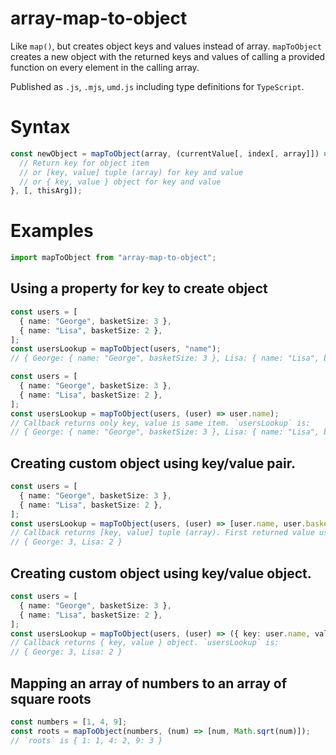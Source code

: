 # array-map-to-object

Like `map()`, but creates object keys and values instead of array. `mapToObject` creates a new object with the returned keys and values of calling a provided function on every element in the calling array.

Published as `.js`, `.mjs`, `umd.js` including type definitions for `TypeScript`.

# Syntax

```ts
const newObject = mapToObject(array, (currentValue[, index[, array]]) => {
  // Return key for object item
  // or [key, value] tuple (array) for key and value
  // or { key, value } object for key and value
}, [, thisArg]);
```

# Examples

```ts
import mapToObject from "array-map-to-object";
```

## Using a property for key to create object

```ts
const users = [
  { name: "George", basketSize: 3 },
  { name: "Lisa", basketSize: 2 },
];
const usersLookup = mapToObject(users, "name");
// { George: { name: "George", basketSize: 3 }, Lisa: { name: "Lisa", basketSize: 2 } }
```

```ts
const users = [
  { name: "George", basketSize: 3 },
  { name: "Lisa", basketSize: 2 },
];
const usersLookup = mapToObject(users, (user) => user.name);
// Callback returns only key, value is same item. `usersLookup` is:
// { George: { name: "George", basketSize: 3 }, Lisa: { name: "Lisa", basketSize: 2 } }
```

## Creating custom object using key/value pair.

```ts
const users = [
  { name: "George", basketSize: 3 },
  { name: "Lisa", basketSize: 2 },
];
const usersLookup = mapToObject(users, (user) => [user.name, user.basketSize]);
// Callback returns [key, value] tuple (array). First returned value used for key, second for value. `usersLookup` is:
// { George: 3, Lisa: 2 }
```

## Creating custom object using key/value object.

```ts
const users = [
  { name: "George", basketSize: 3 },
  { name: "Lisa", basketSize: 2 },
];
const usersLookup = mapToObject(users, (user) => ({ key: user.name, value: user.basketSize }));
// Callback returns { key, value } object. `usersLookup` is:
// { George: 3, Lisa: 2 }
```

## Mapping an array of numbers to an array of square roots

```ts
const numbers = [1, 4, 9];
const roots = mapToObject(numbers, (num) => [num, Math.sqrt(num)]);
// `roots` is { 1: 1, 4: 2, 9: 3 }
```
